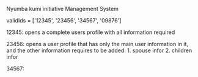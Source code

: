 Nyumba kumi initiative Management System

validIds = ['12345', '23456', '34567', '09876']

12345: opens a complete users profile with all information required

23456: opens a user profile that has only the main user information in it, and the other information requires to be added:
    1. spouse infor
    2. children infor

34567:
